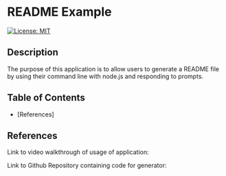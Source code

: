 # README Example

[![License: MIT](https://img.shields.io/badge/License-MIT-yellow.svg)](https://opensource.org/licenses/MIT)

## Description

The purpose of this application is to allow users to generate a README file by using their command line with node.js and responding to prompts. 

## Table of Contents
- [References]

## References

Link to video walkthrough of usage of application:


Link to Github Repository containing code for generator:

